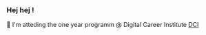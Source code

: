 ### Hej hej !
:rocket: I'm atteding the one year programm @  Digital Career Institute [DCI](https://digitalcareerinstitute.org/courses/web-development-course)


